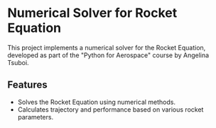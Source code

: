 # Numerical Solver for Rocket Equation

This project implements a numerical solver for the Rocket Equation, developed as part of the "Python for Aerospace" course by Angelina Tsuboi.
## Features

* Solves the Rocket Equation using numerical methods.
* Calculates trajectory and performance based on various rocket parameters.
